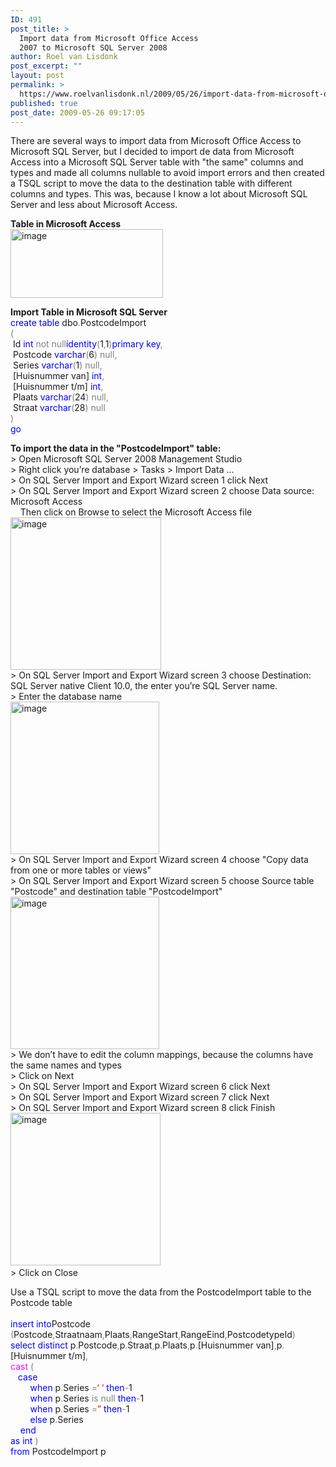 ```yaml
---
ID: 491
post_title: >
  Import data from Microsoft Office Access
  2007 to Microsoft SQL Server 2008
author: Roel van Lisdonk
post_excerpt: ""
layout: post
permalink: >
  https://www.roelvanlisdonk.nl/2009/05/26/import-data-from-microsoft-office-access-2007-to-microsoft-sql-server-2008/
published: true
post_date: 2009-05-26 09:17:05
---
```

<p>There are several ways to import data from Microsoft Office Access to Microsoft SQL Server, but I decided to import de data from Microsoft Access into a Microsoft SQL Server table with &quot;the same&quot; columns and types and made all columns nullable to avoid import errors and then created a TSQL script to move the data to the destination table with different columns and types. This was, because I know a lot about Microsoft SQL Server and less about Microsoft Access. </p>          <p><strong>Table in Microsoft Access</strong>             <br /><a href="http://www.roelvanlisdonk.nl/wp-content/uploads/2009/05/image6.png"><img style="border-bottom: 0px; border-left: 0px; border-top: 0px; border-right: 0px" border="0" alt="image" src="http://www.roelvanlisdonk.nl/wp-content/uploads/2009/05/image-thumb6.png" width="244" height="110" /></a> </p>          <p><strong>Import Table in Microsoft SQL Server</strong>             <br /><span style="color: blue">create table </span>dbo<span style="color: gray">.</span>PostcodeImport             <br /><span style="color: gray">(              <br />&#160;</span>Id <span style="color: blue">int </span><span style="color: gray">not null</span><span style="color: blue">identity</span><span style="color: gray">(</span>1<span style="color: gray">,</span>1<span style="color: gray">)</span><span style="color: blue">primary key</span><span style="color: gray">,              <br />&#160;</span>Postcode <span style="color: blue">varchar</span><span style="color: gray">(</span>6<span style="color: gray">) null,              <br />&#160;</span>Series <span style="color: blue">varchar</span><span style="color: gray">(</span>1<span style="color: gray">) null,              <br />&#160;</span>[Huisnummer van] <span style="color: blue">int</span><span style="color: gray">,              <br />&#160;</span>[Huisnummer t/m] <span style="color: blue">int</span><span style="color: gray">,              <br />&#160;</span>Plaats <span style="color: blue">varchar</span><span style="color: gray">(</span>24<span style="color: gray">) null,              <br />&#160;</span>Straat <span style="color: blue">varchar</span><span style="color: gray">(</span>28<span style="color: gray">) null              <br />)               <br /></span><span style="color: blue">go</span></p>          <p><a href="http://11011.net/software/vspaste" jquery1243322945332="5"></a><a href="http://11011.net/software/vspaste" jquery1243322945332="6"></a></p>          <p><strong>To import the data in the &quot;PostcodeImport&quot; table:              <br /></strong>&gt; Open Microsoft SQL Server 2008 Management Studio             <br />&gt; Right click you&#8217;re database &gt; Tasks &gt; Import Data &#8230;             <br />&gt; On SQL Server Import and Export Wizard screen 1 click Next             <br />&gt; On SQL Server Import and Export Wizard screen 2 choose Data source: Microsoft Access             <br />&#160;&#160;&#160; Then click on Browse to select the Microsoft Access file             <br /><a href="http://www.roelvanlisdonk.nl/wp-content/uploads/2009/05/image7.png"><img style="border-bottom: 0px; border-left: 0px; border-top: 0px; border-right: 0px" border="0" alt="image" src="http://www.roelvanlisdonk.nl/wp-content/uploads/2009/05/image-thumb7.png" width="241" height="244" /></a>             <br />&gt; On SQL Server Import and Export Wizard screen 3 choose Destination: SQL Server native Client 10.0, the enter you&#8217;re SQL Server name.             <br />&gt; Enter the database name             <br /><a href="http://www.roelvanlisdonk.nl/wp-content/uploads/2009/05/image8.png"><img style="border-bottom: 0px; border-left: 0px; border-top: 0px; border-right: 0px" border="0" alt="image" src="http://www.roelvanlisdonk.nl/wp-content/uploads/2009/05/image-thumb8.png" width="238" height="244" /></a>             <br />&gt; On SQL Server Import and Export Wizard screen 4 choose &quot;Copy data from one or more tables or views&quot;             <br />&gt; On SQL Server Import and Export Wizard screen 5 choose Source table &quot;Postcode&quot; and destination table &quot;PostcodeImport&quot;             <br /><a href="http://www.roelvanlisdonk.nl/wp-content/uploads/2009/05/image9.png"><img style="border-bottom: 0px; border-left: 0px; border-top: 0px; border-right: 0px" border="0" alt="image" src="http://www.roelvanlisdonk.nl/wp-content/uploads/2009/05/image-thumb9.png" width="238" height="244" /></a>             <br />&gt; We don&#8217;t have to edit the column mappings, because the columns have the same names and types             <br />&gt; Click on Next             <br />&gt; On SQL Server Import and Export Wizard screen 6 click Next             <br />&gt; On SQL Server Import and Export Wizard screen 7 click Next             <br />&gt; On SQL Server Import and Export Wizard screen 8 click Finish             <br /><a href="http://www.roelvanlisdonk.nl/wp-content/uploads/2009/05/image10.png"><img style="border-bottom: 0px; border-left: 0px; border-top: 0px; border-right: 0px" border="0" alt="image" src="http://www.roelvanlisdonk.nl/wp-content/uploads/2009/05/image-thumb10.png" width="240" height="244" /></a>&#160; <br />&gt; Click on Close </p>          <p>Use a TSQL script to move the data from the PostcodeImport table to the Postcode table            <br /><span style="color: blue">             <br />insert into</span>Postcode <span style="color: gray">(</span>Postcode<span style="color: gray">,</span>Straatnaam<span style="color: gray">,</span>Plaats<span style="color: gray">,</span>RangeStart<span style="color: gray">,</span>RangeEind<span style="color: gray">,</span>PostcodetypeId<span style="color: gray">)              <br /></span><span style="color: blue">select distinct </span>p<span style="color: gray">.</span>Postcode<span style="color: gray">,</span>p<span style="color: gray">.</span>Straat<span style="color: gray">,</span>p<span style="color: gray">.</span>Plaats<span style="color: gray">,</span>p<span style="color: gray">.</span>[Huisnummer van]<span style="color: gray">,</span>p<span style="color: gray">.</span>[Huisnummer t/m]<span style="color: gray">,              <br /></span><span style="color: magenta">cast </span><span style="color: gray">(              <br />&#160;&#160; </span><span style="color: blue">case              <br />&#160;&#160;&#160;&#160;&#160;&#160;&#160; when </span>p<span style="color: gray">.</span>Series <span style="color: gray">=</span><span style="color: red">&#8216; &#8216; </span><span style="color: blue">then</span><span style="color: gray">-</span>1             <br />&#160;&#160;&#160;&#160;&#160;&#160;&#160; <span style="color: blue">when </span>p<span style="color: gray">.</span>Series <span style="color: gray">is null </span><span style="color: blue">then</span><span style="color: gray">-</span>1             <br />&#160;&#160;&#160;&#160;&#160;&#160;&#160; <span style="color: blue">when </span>p<span style="color: gray">.</span>Series <span style="color: gray">=</span><span style="color: red">&#8221; </span><span style="color: blue">then</span><span style="color: gray">-</span>1             <br />&#160;&#160;&#160;&#160;&#160;&#160;&#160; <span style="color: blue">else </span>p<span style="color: gray">.</span>Series             <br />&#160;&#160;&#160; <span style="color: blue">end              <br />as int </span><span style="color: gray">)              <br /></span><span style="color: blue">from </span>PostcodeImport p</p>